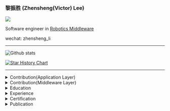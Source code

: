 ### 黎振胜 (Zhensheng(Victor) Lee)

![](https://visitor-badge.glitch.me/badge?page_id=ZhenshengLee.ZhenshengLee)

Software engineer in [Robotics Middleware](https://en.wikipedia.org/wiki/Robotics_middleware)

wechat: zhensheng_li

--------

![Github stats](https://github-readme-stats.vercel.app/api?username=ZhenshengLee&theme=default&count_private=true&show_icons=false&hide_title=false&include_all_commits=false)

[![Star History Chart](https://api.star-history.com/svg?repos=ZhenshengLee/ros2_shm_msgs,ZhenshengLee/dig-into-ros2,ZhenshengLee/perception_cupoch,ZhenshengLee/perception_cuda_pcl,ZhenshengLee/ros2_jetson_benchmarks,ZhenshengLee/performance_test&type=Date)](https://star-history.com/#ZhenshengLee/ros2_shm_msgs&ZhenshengLee/dig-into-ros2&ZhenshengLee/perception_cupoch&ZhenshengLee/perception_cuda_pcl&ZhenshengLee/ros2_jetson_benchmarks&ZhenshengLee/performance_test&Date)

--------

<details><summary>Contribution(Application Layer)</summary><div>

#### Performance Improvement specifically in [MessagePassing](https://en.wikipedia.org/wiki/Message-oriented_middleware)

- [**ros2_shm_msgs**](https://github.com/ZhenshengLee/ros2_shm_msgs)
- [**message_filters**](https://github.com/ros2/message_filters)
- [**performance_test**](https://github.com/ZhenshengLee/performance_test)
- [**ros2_jetson_benchmarks**](https://github.com/ZhenshengLee/ros2_jetson_benchmarks)

#### Development Infrastructure specifically in [Bazel](https://en.wikipedia.org/wiki/Bazel_(software))

- [**apollo-lite**](https://github.com/wheelos/apollo-lite)

#### GPU based [**Hardware Acceleration**](https://en.wikipedia.org/wiki/Hardware_acceleration) specifically in CUDA

- [**perception_cupoch**](https://github.com/ZhenshengLee/perception_cupoch)
- [**perception_cuda_pcl**](https://github.com/ZhenshengLee/perception_cuda_pcl)
- [**cupoch**](https://github.com/neka-nat/cupoch)

#### [**Rust**](https://en.wikipedia.org/wiki/Rust_(programming_language)) programming specifically with cpp

- [**iceoryx-rust**](https://github.com/ZhenshengLee/iceoryx-rust)

</div></details>

<details><summary>Contribution(Middleware Layer)</summary><div>

#### SelfDeveloped [**Automotive Middleware**](https://drivingembeddedexcellence.com/automotive-middleware/) for [ADAS](https://en.wikipedia.org/wiki/Advanced_driver-assistance_system) system

- todo

#### [GlobalDeterministicSchedule](https://edms.etas.com/explanations/scheduling_mechanisms.html)-[MessagePassing](https://en.wikipedia.org/wiki/Message-oriented_middleware) based [**Automotive Middleware**](https://drivingembeddedexcellence.com/automotive-middleware/) specifically in Compute Graph Framework (CGF) and System Task Manager (STM) Scheduler from [Nvidia DriveWorks SDK](https://developer.nvidia.com/drive/driveworks)

- [**nv_driveworks_demo**](https://github.com/ZhenshengLee/nv_driveworks_demo)
- [**nv_driveworks**](https://github.com/ZhenshengLee/nv_driveworks)
- [**nv_driveos**](https://github.com/ZhenshengLee/nv_driveos)

#### [PubSub](https://en.wikipedia.org/wiki/Publish%E2%80%93subscribe_pattern)-[MessagePassing](https://en.wikipedia.org/wiki/Message-oriented_middleware) based [**Robotics Middleware**](https://en.wikipedia.org/wiki/Robotics_middleware) specifically in rclcpp, rcl and rmw from OSRF ROS2

- [**dig-into-ros2**](https://github.com/ZhenshengLee/dig-into-ros2)
- [**rmw_iceoryx**](https://github.com/ros2/rmw_iceoryx)
- [**micro-ROS_freertos_apps**](https://github.com/micro-ROS/freertos_apps)
- [**ros2_mcu**](https://github.com/ZhenshengLee/ros2_mcu)

</div></details>

<details><summary>Education</summary><div>

- **Master's degree** in [Robotics Engineering](https://en.wikipedia.org/wiki/Robotics), [Central South University](https://cmee.csu.edu.cn/english/), China [2014-2017]

</div></details>

<details><summary>Experience</summary><div>

- **Software Engineer** in [automotive middleware](https://drivingembeddedexcellence.com/automotive-middleware/) for [ADAS](https://en.wikipedia.org/wiki/Advanced_driver-assistance_system) system, [GACRND](), China [2022-]
- **Software Engineer** in [robotics middleware](https://en.wikipedia.org/wiki/Robotics_middleware) for [LSAV](https://golden.com/wiki/Low-Speed_Autonomy-8AP89VX) system, [BZL Corporation](https://www.bzlrobot.com/), China [2019-2022]
- **Software Engineer** in [application server middleware](http://wwwlgis.informatik.uni-kl.de/cms/fileadmin/courses/ws1516/middleware/Chapter_5_Application_Server_Middleware.pdf) for 5G [fronthaul](https://en.wikipedia.org/wiki/Fronthaul) [network switch](https://en.wikipedia.org/wiki/Network_switch), [ZTE Corporation](https://www.zte.com.cn/global/), China [2017-2019]

</div></details>

<details><summary>Certification</summary><div>

- **[Project Management Professional](https://en.wikipedia.org/wiki/Project_Management_Professional) (PMI-PMP)**, [Project Management Institute](https://www.pmi.org/), [2019-]
- **[System Architect](https://en.wikipedia.org/wiki/Systems_architect)**,  [Qualification Certificate of Computer and Software Technology Proficiency](https://zh.wikipedia.org/wiki/%E5%85%A8%E5%9B%BD%E8%AE%A1%E7%AE%97%E6%9C%BA%E6%8A%80%E6%9C%AF%E4%B8%8E%E8%BD%AF%E4%BB%B6%E4%B8%93%E4%B8%9A%E6%8A%80%E6%9C%AF%E8%B5%84%E6%A0%BC%EF%BC%88%E6%B0%B4%E5%B9%B3%EF%BC%89%E8%80%83%E8%AF%95), [MIIT](https://www.miiteec.org.cn/), China[2019-]

</div></details>

<details><summary>Publication</summary><div>

- [Design and Implementation of a software platform for interaction between human and remote mobile robots](https://doi.org/10.16526/j.cnki.11-4762/tp.2017.04.034)

</div></details>
